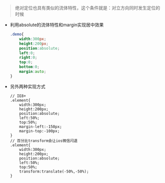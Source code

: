 > 绝对定位也具有类似的流体特性，这个条件就是：对立方向同时发生定位的时候

- 利用absolute的流体特性和margin实现居中效果

  ```css
  .demo{
      width:300px;
      height:200px;
      position:absolute;
      left:0;
      right:0;
      top:0;
      bottom:0;
      margin:auto;
  }
  ```

- 另外两种实现方式

  ```
  // IE8+
  .element{
      width:300px;
      height:200px;
      position:absolute;
      left:50%;
      top:50%;
      margin-left:-150px;
      margin-top:-100px;
  }
  // 百分比transform会让ios微信闪退
  .element{
      width:300px;
      height:200px;
      position:absolute;
      left:50%;
      top:50%;
      transform:translate(-50%,-50%);
  }
  ```

  